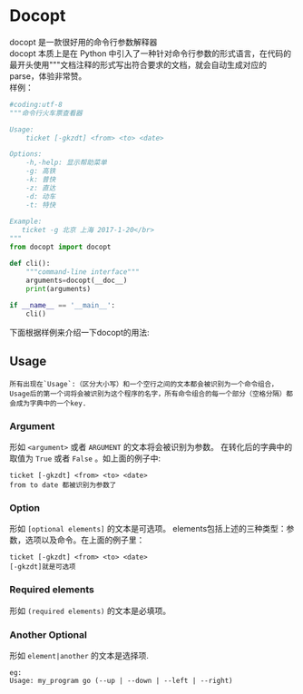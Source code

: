 Docopt
=====
docopt 是一款很好用的命令行参数解释器</br>
docopt 本质上是在 Python 中引入了一种针对命令行参数的形式语言，在代码的最开头使用"""文档注释的形式写出符合要求的文档，就会自动生成对应的parse，体验非常赞。</br>
样例：
```python
#coding:utf-8
"""命令行火车票查看器

Usage:
    ticket [-gkzdt] <from> <to> <date> 

Options:
    -h,-help: 显示帮助菜单
    -g: 高铁
    -k: 普快
    -z: 直达
    -d: 动车
    -t: 特快
  
Example:
   ticket -g 北京 上海 2017-1-20</br>
"""
from docopt import docopt

def cli():
	"""command-line interface"""
	arguments=docopt(__doc__)
	print(arguments)
	
if __name__ == '__main__':
	cli()
```
下面根据样例来介绍一下docopt的用法:
## Usage  
```
所有出现在`Usage`:（区分大小写）和一个空行之间的文本都会被识别为一个命令组合，Usage后的第一个词将会被识别为这个程序的名字，所有命令组合的每一个部分（空格分隔）都会成为字典中的一个key.
```
### Argument
形如 `<argument>` 或者 `ARGUMENT` 的文本将会被识别为参数。 在转化后的字典中的取值为 `True` 或者 `False` 。如上面的例子中:  
```
ticket [-gkzdt] <from> <to> <date>  
from to date 都被识别为参数了 
```
### Option  
形如 `[optional elements]` 的文本是可选项。 elements包括上述的三种类型：参数，选项以及命令。在上面的例子里：  
```
ticket [-gkzdt] <from> <to> <date>
[-gkzdt]就是可选项
```
### Required elements
形如 `(required elements)` 的文本是必填项。
### Another Optional
形如 `element|another` 的文本是选择项.  
```
eg: 
Usage: my_program go (--up | --down | --left | --right)
```
